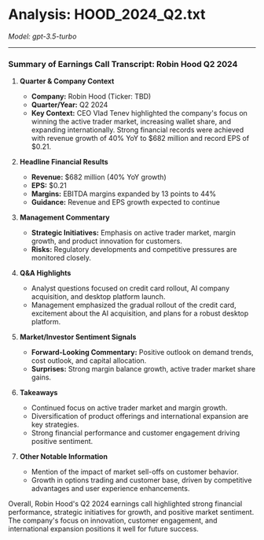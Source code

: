 # Analysis: HOOD_2024_Q2.txt

*Model: gpt-3.5-turbo*

---

### Summary of Earnings Call Transcript: Robin Hood Q2 2024

1. **Quarter & Company Context**
   - **Company:** Robin Hood (Ticker: TBD)
   - **Quarter/Year:** Q2 2024
   - **Key Context:** CEO Vlad Tenev highlighted the company's focus on winning the active trader market, increasing wallet share, and expanding internationally. Strong financial records were achieved with revenue growth of 40% YoY to $682 million and record EPS of $0.21.

2. **Headline Financial Results**
   - **Revenue:** $682 million (40% YoY growth)
   - **EPS:** $0.21
   - **Margins:** EBITDA margins expanded by 13 points to 44%
   - **Guidance:** Revenue and EPS growth expected to continue

3. **Management Commentary**
   - **Strategic Initiatives:** Emphasis on active trader market, margin growth, and product innovation for customers.
   - **Risks:** Regulatory developments and competitive pressures are monitored closely.

4. **Q&A Highlights**
   - Analyst questions focused on credit card rollout, AI company acquisition, and desktop platform launch.
   - Management emphasized the gradual rollout of the credit card, excitement about the AI acquisition, and plans for a robust desktop platform.

5. **Market/Investor Sentiment Signals**
   - **Forward-Looking Commentary:** Positive outlook on demand trends, cost outlook, and capital allocation.
   - **Surprises:** Strong margin balance growth, active trader market share gains.

6. **Takeaways**
   - Continued focus on active trader market and margin growth.
   - Diversification of product offerings and international expansion are key strategies.
   - Strong financial performance and customer engagement driving positive sentiment.

7. **Other Notable Information**
   - Mention of the impact of market sell-offs on customer behavior.
   - Growth in options trading and customer base, driven by competitive advantages and user experience enhancements.

Overall, Robin Hood's Q2 2024 earnings call highlighted strong financial performance, strategic initiatives for growth, and positive market sentiment. The company's focus on innovation, customer engagement, and international expansion positions it well for future success.